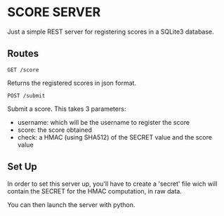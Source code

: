 # SCORE SERVER

Just a simple REST server for registering scores in a SQLite3 database.

## Routes

```
GET /score
```

Returns the registered scores in json format.

```
POST /submit
```

Submit a score. This takes 3 parameters:
* username: which will be the username to register the score
* score: the score  obtained
* check: a HMAC (using SHA512) of the SECRET value and the score value

## Set Up

In order to set this server up, you'll have to create a 'secret' file wich will contain the SECRET for the HMAC computation, in raw data.

You can then launch the server with python.

